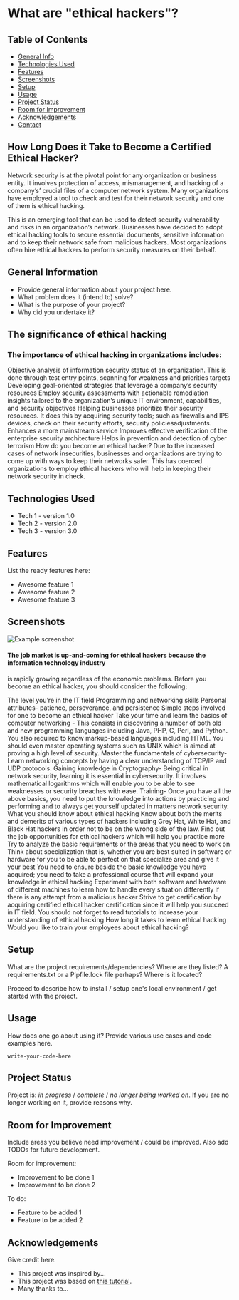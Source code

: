 # What are "ethical hackers"?
<!-- > Outline a brief description of your project.
> Live demo [_here_](https://www.example.com). <!-- If you have the project hosted somewhere, include the link here. -->

## Table of Contents
* [General Info](#general-information)
* [Technologies Used](#technologies-used)
* [Features](#features)
* [Screenshots](#screenshots)
* [Setup](#setup)
* [Usage](#usage)
* [Project Status](#project-status)
* [Room for Improvement](#room-for-improvement)
* [Acknowledgements](#acknowledgements)
* [Contact](#contact)
<!-- * [License](#license) -->

## How Long Does it Take to Become a Certified Ethical Hacker?

Network security is at the pivotal point for any organization or business entity.
It involves protection of access, mismanagement, and hacking of a company’s’ crucial
files of a computer network system. Many organizations have employed a tool to check 
and test for their network security and one of them is ethical hacking.


This is an emerging tool that can be used to detect security vulnerability and risks
in an organization’s network. Businesses have decided to adopt ethical hacking tools 
to secure essential documents, sensitive information and to keep their network safe 
from malicious hackers. Most organizations often hire ethical hackers to perform security
measures on their behalf.


## General Information
- Provide general information about your project here.
- What problem does it (intend to) solve?
- What is the purpose of your project?
- Why did you undertake it?
<!-- You don't have to answer all the questions - just the ones relevant to your project. -->

## The significance of ethical hacking
### The importance of ethical hacking in organizations includes:

Objective analysis of information security status of an organization. This is done through 
test entry points, scanning for weakness and priorities targets
Developing goal-oriented strategies that leverage a company’s security resources
Employ security assessments with actionable remediation insights tailored to the organization’s
unique IT environment, capabilities, and security objectives
Helping businesses prioritize their security resources. It does this by acquiring security 
tools; such as firewalls and IPS devices, check on their security efforts, security policiesadjustments.
Enhances a more mainstream service
Improves effective verification of the enterprise security architecture
Helps in prevention and detection of cyber terrorism
How do you become an ethical hacker?
Due to the increased cases of network insecurities, businesses and organizations are trying to 
come up with ways to keep their networks safer. This has coerced organizations to employ ethical
hackers who will help in keeping their network security in check.


## Technologies Used
- Tech 1 - version 1.0
- Tech 2 - version 2.0
- Tech 3 - version 3.0


## Features
List the ready features here:
- Awesome feature 1
- Awesome feature 2
- Awesome feature 3


## Screenshots
![Example screenshot](./img/screenshot.png)
<!-- If you have screenshots you'd like to share, include them here. -->


#### The job market is up-and-coming for ethical hackers because the information technology industry 
is rapidly growing regardless of the economic problems. Before you become an ethical hacker, you 
should consider the following;

The level you’re in the IT field
Programming and networking skills
Personal attributes- patience, perseverance, and persistence
Simple steps involved for one to become an ethical hacker
Take your time and learn the basics of computer networking - This consists in discovering a number
of both old and new programming languages including Java, PHP, C, Perl, and Python. You also required
to know markup-based languages including HTML. You should even master operating systems such as UNIX
which is aimed at proving a high level of security.
Master the fundamentals of cybersecurity- Learn networking concepts by having a clear understanding of
TCP/IP and UDP protocols.
Gaining knowledge in Cryptography- 
Being critical in network security, learning it is essential in
cybersecurity. It involves mathematical logarithms which will enable you to be able to see weaknesses
or security breaches with ease.
Training- Once you have all the above basics, you need to put the knowledge into actions by practicing
and performing and to always get yourself updated in matters network security.
What you should know about ethical hacking
Know about both the merits and demerits of various types of hackers including Grey Hat, White Hat, and
Black Hat hackers in order not to be on the wrong side of the law.
Find out the job opportunities for ethical hackers which will help you practice more
Try to analyze the basic requirements or the areas that you need to work on
Think about specialization that is, whether you are best suited in software or hardware for you to be 
able to perfect on that specialize area and give it your best
You need to ensure beside the basic knowledge you have acquired; you need to take a professional course
that will expand your knowledge in ethical hacking
Experiment with both software and hardware of different machines to learn how to handle every situation 
differently if there is any attempt from a malicious hacker
Strive to get certification by acquiring certified ethical hacker certification since it will help you 
succeed in IT field.
You should not forget to read tutorials to increase your understanding of ethical hacking
How long it takes to learn ethical hacking
Would you like to train your employees about ethical hacking? 




## Setup
What are the project requirements/dependencies? Where are they listed? A requirements.txt or a Pipfile.lock file perhaps? Where is it located?

Proceed to describe how to install / setup one's local environment / get started with the project.


## Usage
How does one go about using it?
Provide various use cases and code examples here.

`write-your-code-here`


## Project Status
Project is: _in progress_ / _complete_ / _no longer being worked on_. If you are no longer working on it, provide reasons why.


## Room for Improvement
Include areas you believe need improvement / could be improved. Also add TODOs for future development.

Room for improvement:
- Improvement to be done 1
- Improvement to be done 2

To do:
- Feature to be added 1
- Feature to be added 2


## Acknowledgements
Give credit here.
- This project was inspired by...
- This project was based on [this tutorial](https://www.example.com).
- Many thanks to...

<!-- Optional -->
<!-- ## License -->
<!-- This project is open source and available under the [... License](). -->

<!-- You don't have to include all sections - just the one's relevant to your project -->
